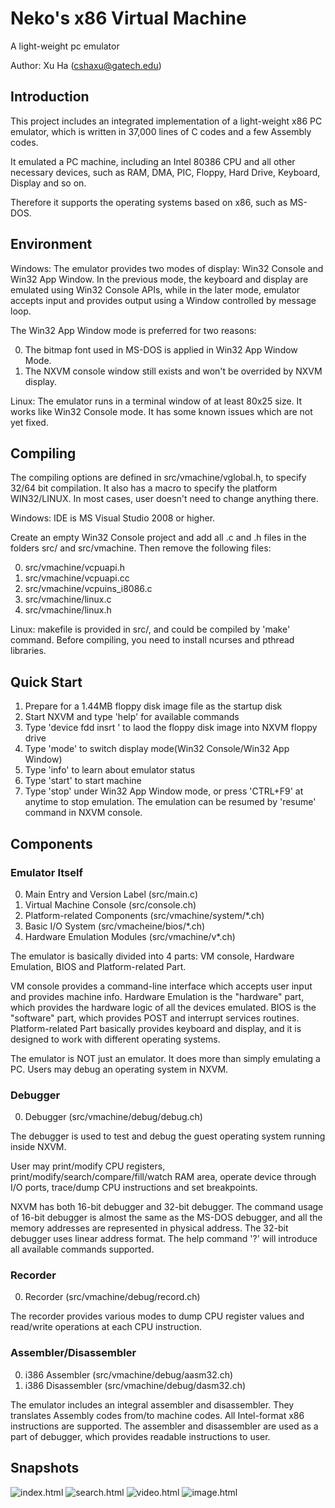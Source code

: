 Neko's x86 Virtual Machine
==========================
A light-weight pc emulator

Author: Xu Ha (cshaxu@gatech.edu)

Introduction
------------
 This project includes an integrated implementation of a light-weight x86 PC emulator, which is written in 37,000 lines of C codes and a few Assembly codes.

 It emulated a PC machine, including an Intel 80386 CPU and all other necessary devices, such as RAM, DMA, PIC, Floppy, Hard Drive, Keyboard, Display and so on.

 Therefore it supports the operating systems based on x86, such as MS-DOS.

Environment
-----------

 Windows: The emulator provides two modes of display: Win32 Console and Win32 App Window.
 In the previous mode, the keyboard and display are emulated using Win32 Console APIs, while in the later mode, emulator accepts input and provides output using a Window controlled by message loop.

 The Win32 App Window mode is preferred for two reasons:
 
0. The bitmap font used in MS-DOS is applied in Win32 App Window Mode.
1. The NXVM console window still exists and won't be overrided by NXVM display.

 Linux: The emulator runs in a terminal window of at least 80x25 size. It works like Win32 Console mode. It has some known issues which are not yet fixed.
 
Compiling
---------

 The compiling options are defined in src/vmachine/vglobal.h, to specify 32/64 bit compilation. It also has a macro to specify the platform WIN32/LINUX.
 In most cases, user doesn't need to change anything there.

 Windows: IDE is MS Visual Studio 2008 or higher.
 
 Create an empty Win32 Console project and add all .c and .h files in the folders src/ and src/vmachine. Then remove the following files:

0. src/vmachine/vcpuapi.h
1. src/vmachine/vcpuapi.cc
2. src/vmachine/vcpuins_i8086.c
3. src/vmachine/linux.c
4. src/vmachine/linux.h

 Linux: makefile is provided in src/, and could be compiled by 'make' command.
 Before compiling, you need to install ncurses and pthread libraries.

Quick Start
-----------
1. Prepare for a 1.44MB floppy disk image file as the startup disk
2. Start NXVM and type 'help' for available commands
3. Type 'device fdd insrt <filename>' to laod the floppy disk image into NXVM floppy drive
4. Type 'mode' to switch display mode(Win32 Console/Win32 App Window)
5. Type 'info' to learn about emulator status
6. Type 'start' to start machine
7. Type 'stop' under Win32 App Window mode, or press 'CTRL+F9' at anytime to stop emulation. The emulation can be resumed by 'resume' command in NXVM console.

Components
----------

### Emulator Itself
0. Main Entry and Version Label (src/main.c)
1. Virtual Machine Console (src/console.ch)
2. Platform-related Components (src/vmachine/system/*.ch)
3. Basic I/O System (src/vmacheine/bios/*.ch)
4. Hardware Emulation Modules (src/vmachine/v*.ch)

 The emulator is basically divided into 4 parts: VM console, Hardware Emulation, BIOS and Platform-related Part.

 VM console provides a command-line interface which accepts user input and provides machine info.
 Hardware Emulation is the "hardware" part, which provides the hardware logic of all the devices emulated.
 BIOS is the "software" part, which provides POST and interrupt services routines.
 Platform-related Part basically provides keyboard and display, and it is designed to work with different operating systems.

 The emulator is NOT just an emulator. It does more than simply emulating a PC. Users may debug an operating system in NXVM.

### Debugger
0. Debugger (src/vmachine/debug/debug.ch)

 The debugger is used to test and debug the guest operating system running inside NXVM.

 User may print/modify CPU registers, print/modify/search/compare/fill/watch RAM area, operate device through I/O ports, trace/dump CPU instructions and set breakpoints.

 NXVM has both 16-bit debugger and 32-bit debugger. The command usage of 16-bit debugger is almost the same as the MS-DOS debugger, and all the memory addresses are represented in physical address. The 32-bit debugger uses linear address format. The help command '?' will introduce all available commands supported.

### Recorder
0. Recorder (src/vmachine/debug/record.ch)

 The recorder provides various modes to dump CPU register values and read/write operations at each CPU instruction.

### Assembler/Disassembler
0. i386 Assembler (src/vmachine/debug/aasm32.ch)
1. i386 Disassembler (src/vmachine/debug/dasm32.ch)
 
 The emulator includes an integral assembler and disassembler. They translates Assembly codes from/to machine codes. All Intel-format x86 instructions are supported.
 The assembler and disassembler are used as a part of debugger, which provides readable instructions to user.

Snapshots
---------
![index.html](Snapshots/index.png)
![search.html](Snapshots/search.png)
![video.html](Snapshots/video.png)
![image.html](Snapshots/image.png)
